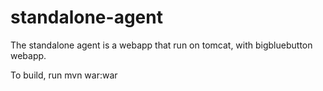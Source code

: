 standalone-agent
================

The standalone agent is a webapp that run on tomcat, with bigbluebutton webapp.

To build, run
mvn war:war
